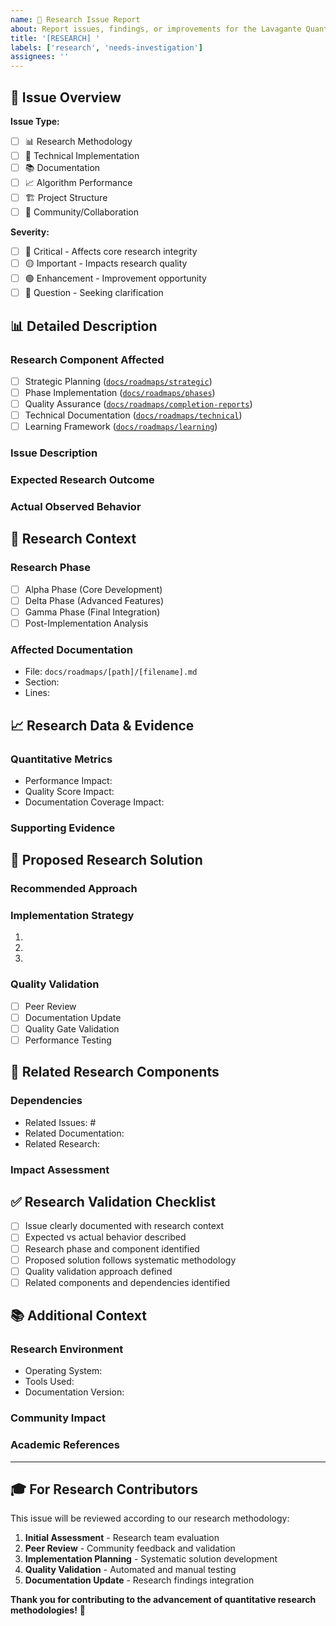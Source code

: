```yaml
---
name: 🔬 Research Issue Report
about: Report issues, findings, or improvements for the Lavagante Quantitative Research Framework
title: '[RESEARCH] '
labels: ['research', 'needs-investigation']
assignees: ''
---
```


## 🎯 **Issue Overview**

**Issue Type:** 
- [ ] 📊 Research Methodology
- [ ] 🔧 Technical Implementation
- [ ] 📚 Documentation
- [ ] 📈 Algorithm Performance
- [ ] 🏗️ Project Structure
- [ ] 🤝 Community/Collaboration

**Severity:**
- [ ] 🔴 Critical - Affects core research integrity
- [ ] 🟡 Important - Impacts research quality
- [ ] 🟢 Enhancement - Improvement opportunity
- [ ] 🔵 Question - Seeking clarification

## 📊 **Detailed Description**

### **Research Component Affected**
- [ ] Strategic Planning ([`docs/roadmaps/strategic`](docs/roadmaps/strategic))
- [ ] Phase Implementation ([`docs/roadmaps/phases`](docs/roadmaps/phases))
- [ ] Quality Assurance ([`docs/roadmaps/completion-reports`](docs/roadmaps/completion-reports))
- [ ] Technical Documentation ([`docs/roadmaps/technical`](docs/roadmaps/technical))
- [ ] Learning Framework ([`docs/roadmaps/learning`](docs/roadmaps/learning))

### **Issue Description**
<!-- Provide a clear and detailed description of the issue -->


### **Expected Research Outcome**
<!-- Describe what should happen according to research methodology -->


### **Actual Observed Behavior**
<!-- Describe what actually happened -->


## 🔬 **Research Context**

### **Research Phase**
- [ ] Alpha Phase (Core Development)
- [ ] Delta Phase (Advanced Features)
- [ ] Gamma Phase (Final Integration)
- [ ] Post-Implementation Analysis

### **Affected Documentation**
<!-- List specific files or sections affected -->
- File: `docs/roadmaps/[path]/[filename].md`
- Section: 
- Lines: 

## 📈 **Research Data & Evidence**

### **Quantitative Metrics**
<!-- Include any relevant metrics or measurements -->
- Performance Impact: 
- Quality Score Impact: 
- Documentation Coverage Impact: 

### **Supporting Evidence**
<!-- Attach screenshots, logs, or relevant documentation -->


## 🎯 **Proposed Research Solution**

### **Recommended Approach**
<!-- Suggest a systematic approach to address the issue -->


### **Implementation Strategy**
<!-- Outline steps for implementing the solution -->
1. 
2. 
3. 

### **Quality Validation**
<!-- How will the solution be validated? -->
- [ ] Peer Review
- [ ] Documentation Update
- [ ] Quality Gate Validation
- [ ] Performance Testing

## 🔗 **Related Research Components**

### **Dependencies**
<!-- List any related issues, documentation, or components -->
- Related Issues: #
- Related Documentation: 
- Related Research: 

### **Impact Assessment**
<!-- How does this issue affect other research components? -->


## ✅ **Research Validation Checklist**

- [ ] Issue clearly documented with research context
- [ ] Expected vs actual behavior described
- [ ] Research phase and component identified
- [ ] Proposed solution follows systematic methodology
- [ ] Quality validation approach defined
- [ ] Related components and dependencies identified

## 📚 **Additional Context**

### **Research Environment**
- Operating System: 
- Tools Used: 
- Documentation Version: 

### **Community Impact**
<!-- How does this affect the research community or educational value? -->


### **Academic References**
<!-- Include any relevant academic or professional references -->


---

## 🎓 **For Research Contributors**

This issue will be reviewed according to our research methodology:
1. **Initial Assessment** - Research team evaluation
2. **Peer Review** - Community feedback and validation  
3. **Implementation Planning** - Systematic solution development
4. **Quality Validation** - Automated and manual testing
5. **Documentation Update** - Research findings integration

**Thank you for contributing to the advancement of quantitative research methodologies!** 🔬
